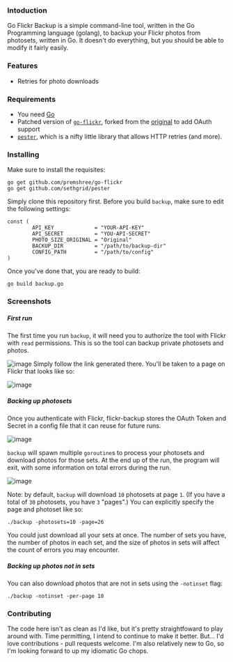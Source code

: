 ### Intoduction
Go Flickr Backup is a simple command-line tool, written in the Go Programming language (golang), to backup your Flickr photos from photosets, written in Go. It doesn't do everything, but you should be able to modify it fairly easily.

### Features
* Retries for photo downloads

### Requirements
* You need [Go](https://golang.org/)
* Patched version of [`go-flickr`](https://github.com/premshree/go-flickr), forked from the [original](https://github.com/mncaudill/go-flickr) to add OAuth support
* [`pester`](https://github.com/sethgrid/pester), which is a nifty little library that allows HTTP retries (and more).

### Installing
Make sure to install the requisites:
```
go get github.com/premshree/go-flickr
go get github.com/sethgrid/pester
```
Simply clone this repository first. Before you build `backup`, make sure to edit the following settings:
```
const (
        API_KEY             = "YOUR-API-KEY"
        API_SECRET          = "YOU-API-SECRET"
        PHOTO_SIZE_ORIGINAL = "Original"
        BACKUP_DIR          = "/path/to/backup-dir"
        CONFIG_PATH         = "/path/to/config"
)
```
Once you've done that, you are ready to build:
```
go build backup.go
```

### Screenshots
##### First run
The first time you run `backup`, it will need you to authorize the tool with Flickr with `read` permissions. This is so the tool can backup private photosets and photos.

![image](https://cloud.githubusercontent.com/assets/149517/17564969/627a989a-5f03-11e6-8a23-1eed86f44d3d.png)
Simply follow the link generated there. You'll be taken to a page on Flickr that looks like so:

![image](https://cloud.githubusercontent.com/assets/149517/17565127/12e9115c-5f04-11e6-9511-232c2d211116.png)

##### Backing up photosets
Once you authenticate with Flickr, flickr-backup stores the OAuth Token and Secret in a config file that it can reuse for future runs.

![image](https://cloud.githubusercontent.com/assets/149517/17564684/436f723c-5f02-11e6-824f-810a4bbc352a.png)

`backup` will spawn multiple `goroutine`s to process your photosets and download photos for those sets. At the end up of the run, the program will exit, with some information on total errors during the run.

![image](https://cloud.githubusercontent.com/assets/149517/17565670/5ad1d790-5f06-11e6-904e-d03847e68acb.png)

Note: by default, `backup` will download `10` photosets at page `1`. (If you have a total of `30` photosets, you have `3` "pages".) You can explicitly specify the page and photoset like so:
```
./backup -photosets=10 -page=26
```

You could just download all your sets at once. The number of sets you have, the number of photos in each set, and the size of photos in sets will affect the count of errors you may encounter.

##### Backing up photos not in sets
You can also download photos that are not in sets using the `-notinset` flag:
```
./backup -notinset -per-page 10
```

### Contributing
The code here isn't as clean as I'd like, but it's pretty straightfoward to play around with.  Time permitting, I intend to continue to make it better. But... I'd love contributions - pull requests welcome. I'm also relatively new to Go, so I'm looking forward to up my idiomatic Go chops.

